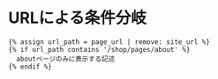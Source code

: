 # URLによる条件分岐

```liquid
{% assign url_path = page_url | remove: site_url %}
{% if url_path contains '/shop/pages/about' %}
  aboutページのみに表示する記述
{% endif %}
```